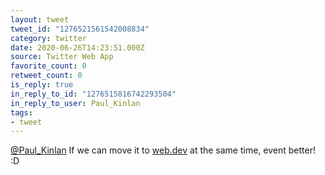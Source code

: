 ```yaml
---
layout: tweet
tweet_id: "1276521561542008834"
category: twitter
date: 2020-06-26T14:23:51.000Z
source: Twitter Web App
favorite_count: 0
retweet_count: 0
is_reply: true
in_reply_to_id: "1276515816742293504"
in_reply_to_user: Paul_Kinlan
tags:
- tweet
---
```


[@Paul_Kinlan](https://twitter.com/@Paul_Kinlan) If we can move it to [web.dev](http://web.dev) at the same time, event better! :D
